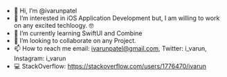 - 👋 Hi, I’m @ivarunpatel
- 👀 I’m interested in iOS Application Development but, I am willing to work on any excited techloogy. 🤓
- 🌱 I’m currently learning SwiftUI and Combine
- 💞️ I’m looking to collaborate on any Project.
- 📫 How to reach me email: ivarunpatel@gmail.com, Twitter: i_varun, Instagram: i_varun
- 💻 StackOverflow: https://stackoverflow.com/users/1776470/ivarun

<!---
ivarunpatel/ivarunpatel is a ✨ special ✨ repository because its `README.md` (this file) appears on your GitHub profile.
You can click the Preview link to take a look at your changes.
--->

